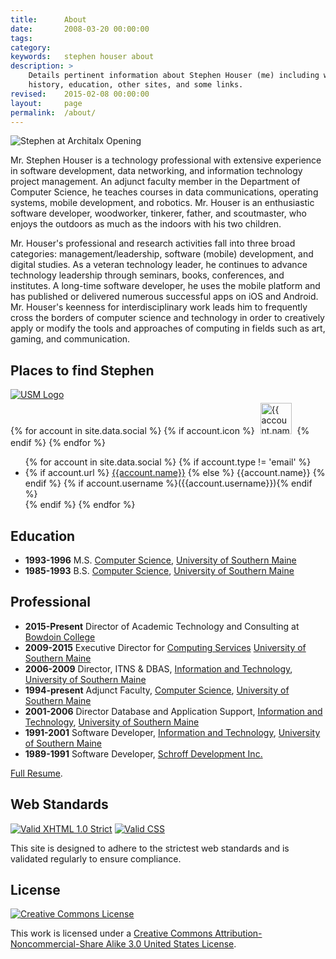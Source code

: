 ```yaml
---
title:      About
date:       2008-03-20 00:00:00
tags:
category:
keywords:   stephen houser about
description: >
    Details pertinent information about Stephen Houser (me) including work
    history, education, other sites, and some links.
revised:    2015-02-08 00:00:00
layout:     page
permalink:  /about/
---
```

![Stephen at Architalx Opening]({{"/projects/stephen-architalx.png"|prepend:site.assetsurl}})

Mr. Stephen Houser is a technology professional with extensive
experience in software development, data networking, and information
technology project management. An adjunct faculty member in the
Department of Computer Science, he teaches courses in data
communications, operating systems, mobile development, and robotics. Mr.
Houser is an enthusiastic software developer, woodworker, tinkerer,
father, and scoutmaster, who enjoys the outdoors as much as the indoors
with his two children.

Mr. Houser's professional and research activities fall into three broad
categories: management/leadership, software (mobile) development, and
digital studies. As a veteran technology leader, he continues to advance
technology leadership through seminars, books, conferences, and
institutes. A long-time software developer, he uses the mobile platform
and has published or delivered numerous successful apps on iOS and
Android. Mr. Houser's keenness for interdisciplinary work leads him to
frequently cross the borders of computer science and technology in order
to creatively apply or modify the tools and approaches of computing in
fields such as art, gaming, and communication.

## Places to find Stephen
<div id="connections-right">
    <a href="http://usm.maine.edu"><img id="hero" src="{{"/logos-png/usm-horizontal.gif"|prepend:site.assetsurl}}" alt="USM Logo" /></a><br/>
    {% for account in site.data.social %}
        {% if account.icon %}
            <a href="{{ account.url }}">
                <img style="height: 50px; padding: 5px;" src="{{account.icon|prepend:site.assetsurl}}" alt="{{ account.name }}" title="{{ account.name }}"/></a>
        {% endif %}
    {% endfor %}
</div>

<div id="connections-left">
	<ul>
	{% for account in site.data.social %}
		{% if account.type != 'email' %}
			<li>
			{% if account.url %}
				<a href="{{account.url}}">{{account.name}}</a>
			{% else %}
				{{account.name}}
			{% endif %}
			{% if account.username %}({{account.username}}){% endif %}
			</li>
		{% endif %}
	{% endfor %}
	</ul>
</div>

## Education
<!-- * <b>2003-present</b> Ph.D. Student, <a href="http://www.umcs.maine.edu">Computer Science</a>, <a href="http://www.umaine.edu">University of Maine</a> -->
* <b>1993-1996</b> M.S. <a href="http://usm.maine.edu/cos">Computer Science</a>, <a href="http://usm.maine.edu">University of Southern Maine</a>
* <b>1985-1993</b> B.S. <a href="http://usm.maine.edu/cos">Computer Science</a>, <a href="http://usm.maine.edu">University of Southern Maine</a>

## Professional
* <b>2015-Present</b> Director of Academic Technology and Consulting at <a href="http://bowdoin.edu">Bowdoin College</a>
* <b>2009-2015</b> Executive Director for <a href="http://usm.maine.edu/computing">Computing Services</a> <a href="http://usm.maine.edu">University of Southern Maine</a>
* <b>2006-2009</b> Director, ITNS &amp; DBAS, <a href="http://usm.maine.edu/computing">Information and Technology</a>, <a href="http://usm.maine.edu">University of Southern Maine</a>
* <b>1994-present</b> Adjunct Faculty, <a href="http://usm.maine.edu/cos">Computer Science</a>, <a href="http://usm.maine.edu">University of Southern Maine</a>
* <b>2001-2006</b> Director Database and Application Support, <a href="http://usm.maine.edu/computing">Information and Technology</a>, <a href="http://usm.maine.edu">University of Southern Maine</a>
* <b>1991-2001</b> Software Developer, <a href="http://usm.maine.edu/computing">Information and Technology</a>, <a href="http://usm.maine.edu">University of Southern Maine</a>
* <b>1989-1991</b> Software Developer, <a href="http://www.schroff.com">Schroff Development Inc.</a>

[Full Resume]({{"/random/StephenHouser-Resume-20130418.pdf"|prepend:site.filesurl}}).

<!--
## Links

* <a href="http://goo.gl/I7jER8">Google Drive version</a>.
* <a href="http://www.google.com/calendar/embed?src=houser%40maine.edu&ctz=America/New_York">Stephen's Calendar</a>
-->

## Web Standards

<a href="http://validator.w3.org/check?uri=referer"><img src="http://www.w3.org/Icons/valid-xhtml10" alt="Valid XHTML 1.0 Strict" /></a>
<a class="imagelink" href="http://jigsaw.w3.org/css-validator/"><img src="http://jigsaw.w3.org/css-validator/images/vcss" alt="Valid CSS" /></a>

This site is designed to adhere to the strictest web standards and is
validated regularly to ensure compliance.

<!--
[![Valid XHTML 1.0 Strict][2]][1]
[![Valid CSS!][4]][3]

  [1]: http://validator.w3.org/check?uri=referer
  [2]: http://www.w3.org/Icons/valid-xhtml10
  [3]: http://jigsaw.w3.org/css-validator/
  [4]: http://jigsaw.w3.org/css-validator/images/vcss
-->
## License
<a href="http://creativecommons.org/licenses/by-nc-sa/3.0/us/"><img alt="Creative Commons License" src="http://i.creativecommons.org/l/by-nc-sa/3.0/us/88x31.png" /></a>

This work is licensed under a <a rel="license" href="http://creativecommons.org/licenses/by-nc-sa/3.0/us/">Creative Commons Attribution-Noncommercial-Share Alike 3.0 United States License</a>.
